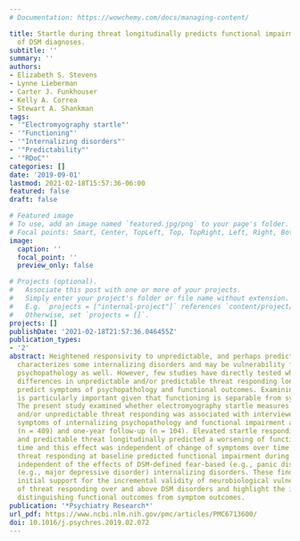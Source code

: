 ```yaml
---
# Documentation: https://wowchemy.com/docs/managing-content/

title: Startle during threat longitudinally predicts functional impairment independent
  of DSM diagnoses.
subtitle: ''
summary: ''
authors:
- Elizabeth S. Stevens
- Lynne Lieberman
- Carter J. Funkhouser
- Kelly A. Correa
- Stewart A. Shankman
tags:
- '"Electromyography startle"'
- '"Functioning"'
- '"Internalizing disorders"'
- '"Predictability"'
- '"RDoC"'
categories: []
date: '2019-09-01'
lastmod: 2021-02-18T15:57:36-06:00
featured: false
draft: false

# Featured image
# To use, add an image named `featured.jpg/png` to your page's folder.
# Focal points: Smart, Center, TopLeft, Top, TopRight, Left, Right, BottomLeft, Bottom, BottomRight.
image:
  caption: ''
  focal_point: ''
  preview_only: false

# Projects (optional).
#   Associate this post with one or more of your projects.
#   Simply enter your project's folder or file name without extension.
#   E.g. `projects = ["internal-project"]` references `content/project/deep-learning/index.md`.
#   Otherwise, set `projects = []`.
projects: []
publishDate: '2021-02-18T21:57:36.046455Z'
publication_types:
- '2'
abstract: Heightened responsivity to unpredictable, and perhaps predictable, threat
  characterizes some internalizing disorders and may be vulnerability factors for
  psychopathology as well. However, few studies have directly tested whether individual
  differences in unpredictable and/or predictable threat responding longitudinally
  predict symptoms of psychopathology and functional outcomes. Examining functioning
  is particularly important given that functioning is separable from symptoms of psychopathology.
  The present study examined whether electromyography startle measures of predictable
  and/or unpredictable threat responding was associated with interviewer-assessed
  symptoms of internalizing psychopathology and functional impairment at baseline
  (n = 409) and one-year follow-up (n = 104). Elevated startle responding to unpredictable
  and predictable threat longitudinally predicted a worsening of functioning over
  time and this effect was independent of change of symptoms over time. Importantly,
  threat responding at baseline predicted functional impairment during the follow-up
  independent of the effects of DSM-defined fear-based (e.g., panic disorder) or distress-misery
  (e.g., major depressive disorder) internalizing disorders. These findings provide
  initial support for the incremental validity of neurobiological vulnerability markers
  of threat responding over and above DSM disorders and highlight the importance of
  distinguishing functional outcomes from symptom outcomes.
publication: '*Psychiatry Research*'
url_pdf: https://www.ncbi.nlm.nih.gov/pmc/articles/PMC6713600/
doi: 10.1016/j.psychres.2019.02.072
---
```

